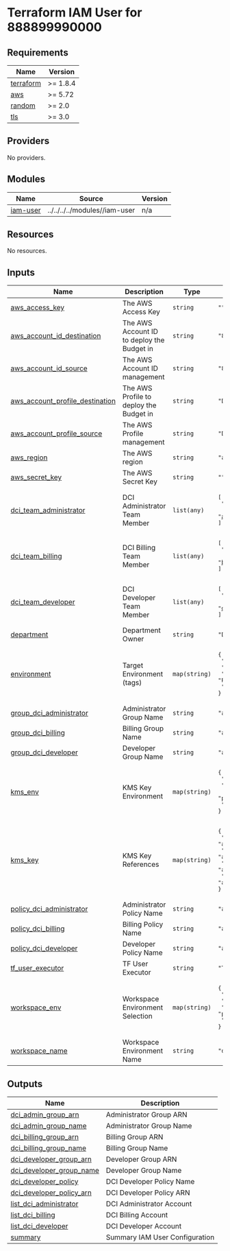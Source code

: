 # Terraform IAM User for 888899990000

<!-- BEGIN_TF_DOCS -->
## Requirements

| Name | Version |
|------|---------|
| <a name="requirement_terraform"></a> [terraform](#requirement\_terraform) | >= 1.8.4 |
| <a name="requirement_aws"></a> [aws](#requirement\_aws) | >= 5.72 |
| <a name="requirement_random"></a> [random](#requirement\_random) | >= 2.0 |
| <a name="requirement_tls"></a> [tls](#requirement\_tls) | >= 3.0 |

## Providers

No providers.

## Modules

| Name | Source | Version |
|------|--------|---------|
| <a name="module_iam-user"></a> [iam-user](#module\_iam-user) | ../../../../modules//iam-user | n/a |

## Resources

No resources.

## Inputs

| Name | Description | Type | Default | Required |
|------|-------------|------|---------|:--------:|
| <a name="input_aws_access_key"></a> [aws\_access\_key](#input\_aws\_access\_key) | The AWS Access Key | `string` | `""` | no |
| <a name="input_aws_account_id_destination"></a> [aws\_account\_id\_destination](#input\_aws\_account\_id\_destination) | The AWS Account ID to deploy the Budget in | `string` | `"888899990000"` | no |
| <a name="input_aws_account_id_source"></a> [aws\_account\_id\_source](#input\_aws\_account\_id\_source) | The AWS Account ID management | `string` | `"888899990000"` | no |
| <a name="input_aws_account_profile_destination"></a> [aws\_account\_profile\_destination](#input\_aws\_account\_profile\_destination) | The AWS Profile to deploy the Budget in | `string` | `"DCI-TF-User-Executor"` | no |
| <a name="input_aws_account_profile_source"></a> [aws\_account\_profile\_source](#input\_aws\_account\_profile\_source) | The AWS Profile management | `string` | `"DCI-TF-User-Executor"` | no |
| <a name="input_aws_region"></a> [aws\_region](#input\_aws\_region) | The AWS region | `string` | `"ap-southeast-3"` | no |
| <a name="input_aws_secret_key"></a> [aws\_secret\_key](#input\_aws\_secret\_key) | The AWS Secret Key | `string` | `""` | no |
| <a name="input_dci_team_administrator"></a> [dci\_team\_administrator](#input\_dci\_team\_administrator) | DCI Administrator Team Member | `list(any)` | <pre>[<br/>  "administrator.01@devopscorner.id",<br/>  "administrator.02@devopscorner.id"<br/>]</pre> | no |
| <a name="input_dci_team_billing"></a> [dci\_team\_billing](#input\_dci\_team\_billing) | DCI Billing Team Member | `list(any)` | <pre>[<br/>  "billing.01@devopscorner.id",<br/>  "billing.02@devopscorner.id"<br/>]</pre> | no |
| <a name="input_dci_team_developer"></a> [dci\_team\_developer](#input\_dci\_team\_developer) | DCI Developer Team Member | `list(any)` | <pre>[<br/>  "developer.01@devopscorner.id",<br/>  "developer.02@devopscorner.id"<br/>]</pre> | no |
| <a name="input_department"></a> [department](#input\_department) | Department Owner | `string` | `"DEVOPS"` | no |
| <a name="input_environment"></a> [environment](#input\_environment) | Target Environment (tags) | `map(string)` | <pre>{<br/>  "default": "DEF",<br/>  "lab": "RND",<br/>  "prod": "PROD",<br/>  "staging": "STG"<br/>}</pre> | no |
| <a name="input_group_dci_administrator"></a> [group\_dci\_administrator](#input\_group\_dci\_administrator) | Administrator Group Name | `string` | `"awscb-administrator"` | no |
| <a name="input_group_dci_billing"></a> [group\_dci\_billing](#input\_group\_dci\_billing) | Billing Group Name | `string` | `"awscb-billing"` | no |
| <a name="input_group_dci_developer"></a> [group\_dci\_developer](#input\_group\_dci\_developer) | Developer Group Name | `string` | `"awscb-developer"` | no |
| <a name="input_kms_env"></a> [kms\_env](#input\_kms\_env) | KMS Key Environment | `map(string)` | <pre>{<br/>  "lab": "RnD",<br/>  "nonprod": "NonProduction",<br/>  "prod": "Production",<br/>  "staging": "Staging"<br/>}</pre> | no |
| <a name="input_kms_key"></a> [kms\_key](#input\_kms\_key) | KMS Key References | `map(string)` | <pre>{<br/>  "default": "arn:aws:kms:ap-southeast-3:888899990000:key/HASH_KEY",<br/>  "lab": "arn:aws:kms:ap-southeast-3:888899990000:key/HASH_KEY",<br/>  "prod": "arn:aws:kms:ap-southeast-3:888899990000:key/HASH_KEY",<br/>  "staging": "arn:aws:kms:ap-southeast-3:888899990000:key/HASH_KEY"<br/>}</pre> | no |
| <a name="input_policy_dci_administrator"></a> [policy\_dci\_administrator](#input\_policy\_dci\_administrator) | Administrator Policy Name | `string` | `"awscb-administrator-policy"` | no |
| <a name="input_policy_dci_billing"></a> [policy\_dci\_billing](#input\_policy\_dci\_billing) | Billing Policy Name | `string` | `"awscb-billing-policy"` | no |
| <a name="input_policy_dci_developer"></a> [policy\_dci\_developer](#input\_policy\_dci\_developer) | Developer Policy Name | `string` | `"awscb-developer-policy"` | no |
| <a name="input_tf_user_executor"></a> [tf\_user\_executor](#input\_tf\_user\_executor) | TF User Executor | `string` | `"TF-User-Executor-888899990000"` | no |
| <a name="input_workspace_env"></a> [workspace\_env](#input\_workspace\_env) | Workspace Environment Selection | `map(string)` | <pre>{<br/>  "default": "default",<br/>  "lab": "rnd",<br/>  "prod": "prod",<br/>  "staging": "staging"<br/>}</pre> | no |
| <a name="input_workspace_name"></a> [workspace\_name](#input\_workspace\_name) | Workspace Environment Name | `string` | `"default"` | no |

## Outputs

| Name | Description |
|------|-------------|
| <a name="output_dci_admin_group_arn"></a> [dci\_admin\_group\_arn](#output\_dci\_admin\_group\_arn) | Administrator Group ARN |
| <a name="output_dci_admin_group_name"></a> [dci\_admin\_group\_name](#output\_dci\_admin\_group\_name) | Administrator Group Name |
| <a name="output_dci_billing_group_arn"></a> [dci\_billing\_group\_arn](#output\_dci\_billing\_group\_arn) | Billing Group ARN |
| <a name="output_dci_billing_group_name"></a> [dci\_billing\_group\_name](#output\_dci\_billing\_group\_name) | Billing Group Name |
| <a name="output_dci_developer_group_arn"></a> [dci\_developer\_group\_arn](#output\_dci\_developer\_group\_arn) | Developer Group ARN |
| <a name="output_dci_developer_group_name"></a> [dci\_developer\_group\_name](#output\_dci\_developer\_group\_name) | Developer Group Name |
| <a name="output_dci_developer_policy"></a> [dci\_developer\_policy](#output\_dci\_developer\_policy) | DCI Developer Policy Name |
| <a name="output_dci_developer_policy_arn"></a> [dci\_developer\_policy\_arn](#output\_dci\_developer\_policy\_arn) | DCI Developer Policy ARN |
| <a name="output_list_dci_administrator"></a> [list\_dci\_administrator](#output\_list\_dci\_administrator) | DCI Administrator Account |
| <a name="output_list_dci_billing"></a> [list\_dci\_billing](#output\_list\_dci\_billing) | DCI Billing Account |
| <a name="output_list_dci_developer"></a> [list\_dci\_developer](#output\_list\_dci\_developer) | DCI Developer Account |
| <a name="output_summary"></a> [summary](#output\_summary) | Summary IAM User Configuration |
<!-- END_TF_DOCS -->